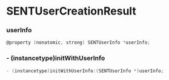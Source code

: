 # SENTUserCreationResult

### userInfo

```objectivec
@property (nonatomic, strong) SENTUserInfo *userInfo;
```

### - (**instancetype**)initWithUserInfo

```objectivec
- (instancetype)initWithUserInfo:(SENTUserInfo *)userInfo;
```

